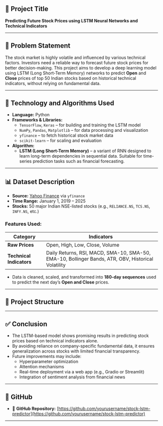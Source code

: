 ## 🧠 Project Title
**Predicting Future Stock Prices using LSTM Neural Networks and Technical Indicators**

---

## 📝 Problem Statement

The stock market is highly volatile and influenced by various technical factors. Investors need a reliable way to forecast future stock prices for better decision-making. This project aims to develop a deep learning model using LSTM (Long Short-Term Memory) networks to predict **Open** and **Close** prices of top 50 Indian stocks based on historical technical indicators, without relying on fundamental data.

---

## 🧪 Technology and Algorithms Used

- **Language:** Python  
- **Frameworks & Libraries:** 
  - `TensorFlow`, `Keras` – for building and training the LSTM model  
  - `NumPy`, `Pandas`, `Matplotlib` – for data processing and visualization  
  - `yfinance` – to fetch historical stock market data  
  - `scikit-learn` – for scaling and evaluation  
- **Algorithm:** 
  - **LSTM (Long Short-Term Memory)** – a variant of RNN designed to learn long-term dependencies in sequential data. Suitable for time-series prediction tasks such as financial forecasting.

---

## 📊 Dataset Description

- **Source:** [Yahoo Finance](https://finance.yahoo.com/) via `yfinance`  
- **Time Range:** January 1, 2019 – 2025  
- **Stocks:** 50 major Indian NSE-listed stocks (e.g., `RELIANCE.NS`, `TCS.NS`, `INFY.NS`, etc.)

### Features Used:

| Category          | Indicators |
|------------------|------------|
| **Raw Prices**    | Open, High, Low, Close, Volume |
| **Technical Indicators** | Daily Returns, RSI, MACD, SMA-10, SMA-50, EMA-10, Bollinger Bands, ATR, OBV, Historical Volatility |

- Data is cleaned, scaled, and transformed into **180-day sequences** used to predict the next day’s **Open and Close** prices.

---


## 📌 Project Structure


---

## ✅ Conclusion

- The LSTM-based model shows promising results in predicting stock prices based on technical indicators alone.
- By avoiding reliance on company-specific fundamental data, it ensures generalization across stocks with limited financial transparency.
- Future improvements may include:
  - Hyperparameter optimization
  - Attention mechanisms
  - Real-time deployment via a web app (e.g., Gradio or Streamlit)
  - Integration of sentiment analysis from financial news

---

## 🔗 GitHub 

- 🔗 **GitHub Repository:** [https://github.com/yourusername/stock-lstm-predictor](https://github.com/yourusername/stock-lstm-predictor)  

---



